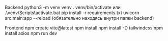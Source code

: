 Backend
python3 -m venv venv
. venv/bin/activate или .\venv\Scripts\activate.bat
pip install -r requirements.txt
uvicorn src.main:app --reload (обязательно находясь внутри папки backend)

Frontend
npm create vite@latest
npm install
npm install -D tailwindcss
npm install axios
npm run dev
